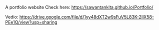 

A portfolio website 
Check here: https://sawantankita.github.io/Portfolio/

Vedio: https://drive.google.com/file/d/1yy48dXT2w9sFuV5L83K-2IlX58-PEe1Q/view?usp=sharing
